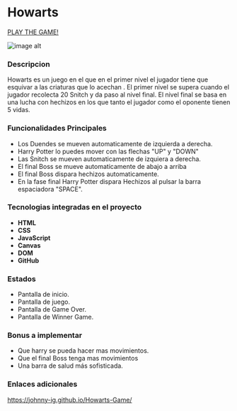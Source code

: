 # Howarts 

[PLAY THE GAME!](https://johnny-ig.github.io/Howarts-Game/)

![image alt](https://thumbs.dreamstime.com/b/madrid-espa%C3%B1a-marzo-centro-oro-hogwarts-logo-de-la-escuela-sobre-fondo-cuero-negro-214791442.jpg)

### Descripcion

Howarts es un juego en el que en el primer nivel el jugador tiene que esquivar a las criaturas que lo acechan . El primer nivel se supera cuando el jugador recolecta 20 Snitch y da paso al nivel final. El nivel final se basa en una lucha con hechizos en los que tanto el jugador como el oponente tienen 5 vidas. 

### Funcionalidades Principales

- Los Duendes se mueven automaticamente de izquierda a derecha.
- Harry Potter lo puedes mover con las flechas "UP" y "DOWN"
- Las Snitch se mueven automaticamente de izquiera a derecha.
- El final Boss se mueve automaticamente de abajo a arriba
- El final Boss dispara hechizos automaticamente.
- En la fase final Harry Potter dispara Hechizos al pulsar la barra espaciadora "SPACE".


### Tecnologias integradas en el proyecto
- **HTML**
- **CSS**
- **JavaScript**
- **Canvas**
- **DOM**
- **GitHub**

### Estados

- Pantalla de inicio.
- Pantalla de juego.
- Pantalla de Game Over.
- Pantalla de Winner Game.

### Bonus a implementar

- Que harry se pueda hacer mas movimientos.
- Que el final Boss tenga mas movimientos
- Una barra de salud más sofisticada.

### Enlaces adicionales 

https://johnny-ig.github.io/Howarts-Game/





